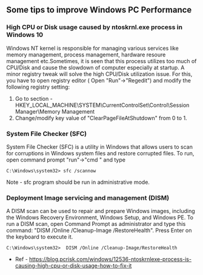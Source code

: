 ## Some tips to improve Windows PC Performance

### High CPU or Disk usage caused by ntoskrnl.exe process in Windows 10

Windows NT kernel is responsible for managing various services like memory management, process management, hardware resoure management etc.Sometimes, it is seen that this process utilizes too much of CPU/Disk and cause the slowdown of computer especially at startup.
A minor registry tweak will solve the high CPU/Disk utilization issue. For this, you have to open registry editor ( Open "Run"->"Regedit") and modify the following registry setting:

1. Go to section - HKEY_LOCAL_MACHINE\SYSTEM\CurrentControlSet\Control\Session Manager\Memory Management
2. Change/modify key value of  "ClearPageFileAtShutdown" from 0 to 1.

### System File Checker (SFC)
System File Checker (SFC) is a utility in Windows that allows users to scan for corruptions in Windows system files and restore corrupted files. To run, open command prompt  "run"->"cmd " and type
```
C:\Windows\system32> sfc /scannow
```
Note - sfc program should be run in administrative mode.

### Deployment Image servicing and management (DISM)
A DISM scan can be used to repair and prepare Windows images, including the Windows Recovery Environment, Windows Setup, and Windows PE. To run a DISM scan, open Command Prompt as administrator and type this command: "DISM /Online /Cleanup-Image /RestoreHealth". Press Enter on the keyboard to execute it.
```
C:\Windows\system32>  DISM /Online /Cleanup-Image/RestoreHealth
```

* Ref - https://blog.pcrisk.com/windows/12536-ntoskrnlexe-process-is-causing-high-cpu-or-disk-usage-how-to-fix-it

